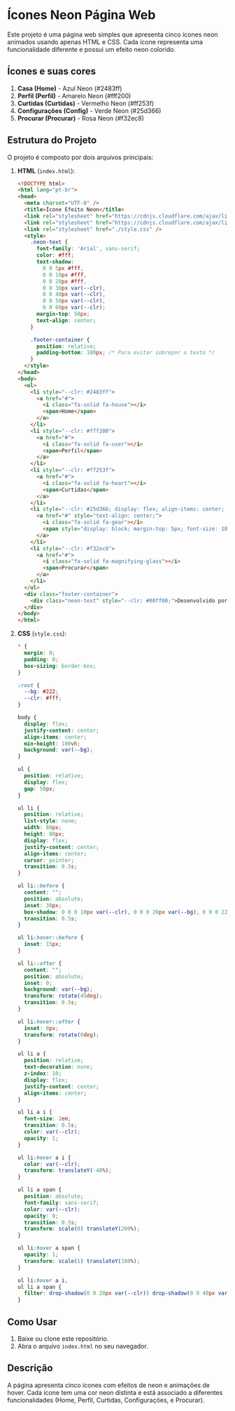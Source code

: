 # Ícones Neon Página Web

Este projeto é uma página web simples que apresenta cinco ícones neon animados usando apenas HTML e CSS. Cada ícone representa uma funcionalidade diferente e possui um efeito neon colorido.

## Ícones e suas cores

1. **Casa (Home)** - Azul Neon (#2483ff)
2. **Perfil (Perfil)** - Amarelo Neon (#fff200)
3. **Curtidas (Curtidas)** - Vermelho Neon (#ff253f)
4. **Configurações (Config)** - Verde Neon (#25d366)
5. **Procurar (Procurar)** - Rosa Neon (#f32ec8)

## Estrutura do Projeto

O projeto é composto por dois arquivos principais:

1. **HTML** (`index.html`):
    ```html
    <!DOCTYPE html>
    <html lang="pt-br">
    <head>
      <meta charset="UTF-8" />
      <title>Ícone Efeito Neon</title>
      <link rel="stylesheet" href="https://cdnjs.cloudflare.com/ajax/libs/meyer-reset/2.0/reset.min.css" />
      <link rel="stylesheet" href="https://cdnjs.cloudflare.com/ajax/libs/font-awesome/6.5.1/css/all.min.css" />
      <link rel="stylesheet" href="./style.css" />
      <style>
        .neon-text {
          font-family: 'Arial', sans-serif;
          color: #fff;
          text-shadow:
            0 0 5px #fff,
            0 0 10px #fff,
            0 0 20px #fff,
            0 0 30px var(--clr),
            0 0 40px var(--clr),
            0 0 50px var(--clr),
            0 0 60px var(--clr);
          margin-top: 50px;
          text-align: center;
        }

        .footer-container {
          position: relative;
          padding-bottom: 100px; /* Para evitar sobrepor o texto */
        }
      </style>
    </head>
    <body>
      <ul>
        <li style="--clr: #2483ff">
          <a href="#">
            <i class="fa-solid fa-house"></i>
            <span>Home</span>
          </a>
        </li>
        <li style="--clr: #fff200">
          <a href="#">
            <i class="fa-solid fa-user"></i>
            <span>Perfil</span>
          </a>
        </li>
        <li style="--clr: #ff253f">
          <a href="#">
            <i class="fa-solid fa-heart"></i>
            <span>Curtidas</span>
          </a>
        </li>
        <li style="--clr: #25d366; display: flex; align-items: center; justify-content: center;">
          <a href="#" style="text-align: center;">
            <i class="fa-solid fa-gear"></i>
            <span style="display: block; margin-top: 5px; font-size: 18px;">Config</span>
          </a>
        </li>
        <li style="--clr: #f32ec8">
          <a href="#">
            <i class="fa-solid fa-magnifying-glass"></i>
            <span>Procurar</span>
          </a>
        </li>
      </ul>
      <div class="footer-container">
        <div class="neon-text" style="--clr: #00ff00;">Desenvolvido por Deu um Batista</div>
      </div>
    </body>
    </html>
    ```

2. **CSS** (`style.css`):
    ```css
    * {
      margin: 0;
      padding: 0;
      box-sizing: border-box;
    }

    :root {
      --bg: #222;
      --clr: #fff;
    }

    body {
      display: flex;
      justify-content: center;
      align-items: center;
      min-height: 100vh;
      background: var(--bg);
    }

    ul {
      position: relative;
      display: flex;
      gap: 50px;
    }

    ul li {
      position: relative;
      list-style: none;
      width: 80px;
      height: 80px;
      display: flex;
      justify-content: center;
      align-items: center;
      cursor: pointer;
      transition: 0.5s;
    }

    ul li::before {
      content: "";
      position: absolute;
      inset: 30px;
      box-shadow: 0 0 0 10px var(--clr), 0 0 0 20px var(--bg), 0 0 0 22px var(--clr);
      transition: 0.5s;
    }

    ul li:hover::before {
      inset: 15px;
    }

    ul li::after {
      content: "";
      position: absolute;
      inset: 0;
      background: var(--bg);
      transform: rotate(45deg);
      transition: 0.5s;
    }

    ul li:hover::after {
      inset: 0px;
      transform: rotate(0deg);
    }

    ul li a {
      position: relative;
      text-decoration: none;
      z-index: 10;
      display: flex;
      justify-content: center;
      align-items: center;
    }

    ul li a i {
      font-size: 2em;
      transition: 0.5s;
      color: var(--clr);
      opacity: 1;
    }

    ul li:hover a i {
      color: var(--clr);
      transform: translateY(-40%);
    }

    ul li a span {
      position: absolute;
      font-family: sans-serif;
      color: var(--clr);
      opacity: 0;
      transition: 0.5s;
      transform: scale(0) translateY(200%);
    }

    ul li:hover a span {
      opacity: 1;
      transform: scale(1) translateY(100%);
    }

    ul li:hover a i,
    ul li a span {
      filter: drop-shadow(0 0 20px var(--clr)) drop-shadow(0 0 40px var(--clr)) drop-shadow(0 0 60px var(--clr));
    }
    ```

## Como Usar

1. Baixe ou clone este repositório.
2. Abra o arquivo `index.html` no seu navegador.

## Descrição

A página apresenta cinco ícones com efeitos de neon e animações de hover. Cada ícone tem uma cor neon distinta e está associado a diferentes funcionalidades (Home, Perfil, Curtidas, Configurações, e Procurar).

